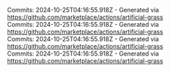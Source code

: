 Commits: 2024-10-25T04:16:55.918Z - Generated via https://github.com/marketplace/actions/artificial-grass
<br>
Commits: 2024-10-25T04:16:55.918Z - Generated via https://github.com/marketplace/actions/artificial-grass
<br>
Commits: 2024-10-25T04:16:55.918Z - Generated via https://github.com/marketplace/actions/artificial-grass
<br>
Commits: 2024-10-25T04:16:55.918Z - Generated via https://github.com/marketplace/actions/artificial-grass
<br>

